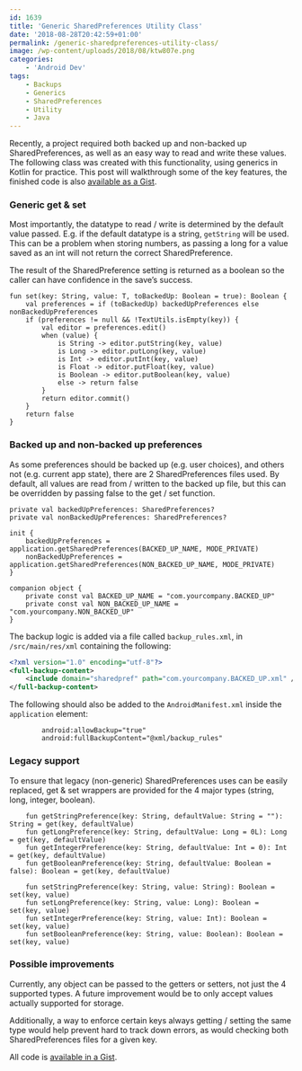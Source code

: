 ```yaml
---
id: 1639
title: 'Generic SharedPreferences Utility Class'
date: '2018-08-28T20:42:59+01:00'
permalink: /generic-sharedpreferences-utility-class/
image: /wp-content/uploads/2018/08/ktw807e.png
categories:
    - 'Android Dev'
tags:
    - Backups
    - Generics
    - SharedPreferences
    - Utility
    - Java
---
```


Recently, a project required both backed up and non-backed up SharedPreferences, as well as an easy way to read and write these values. The following class was created with this functionality, using generics in Kotlin for practice. This post will walkthrough some of the key features, the finished code is also [available as a Gist](https://gist.github.com/JakeSteam/2e32518fd026adf5252d8ff18787c97e).

### Generic get &amp; set

Most importantly, the datatype to read / write is determined by the default value passed. E.g. if the default datatype is a string, `getString` will be used. This can be a problem when storing numbers, as passing a long for a value saved as an int will not return the correct SharedPreference.

The result of the SharedPreference setting is returned as a boolean so the caller can have confidence in the save’s success.

```
fun set(key: String, value: T, toBackedUp: Boolean = true): Boolean {
    val preferences = if (toBackedUp) backedUpPreferences else nonBackedUpPreferences
    if (preferences != null && !TextUtils.isEmpty(key)) {
        val editor = preferences.edit()
        when (value) {
            is String -> editor.putString(key, value)
            is Long -> editor.putLong(key, value)
            is Int -> editor.putInt(key, value)
            is Float -> editor.putFloat(key, value)
            is Boolean -> editor.putBoolean(key, value)
            else -> return false
        }
        return editor.commit()
    }
    return false
}
```

### Backed up and non-backed up preferences

As some preferences should be backed up (e.g. user choices), and others not (e.g. current app state), there are 2 SharedPreferences files used. By default, all values are read from / written to the backed up file, but this can be overridden by passing false to the get / set function.

```
private val backedUpPreferences: SharedPreferences?
private val nonBackedUpPreferences: SharedPreferences?

init {
    backedUpPreferences = application.getSharedPreferences(BACKED_UP_NAME, MODE_PRIVATE)
    nonBackedUpPreferences = application.getSharedPreferences(NON_BACKED_UP_NAME, MODE_PRIVATE)
}

companion object {
    private const val BACKED_UP_NAME = "com.yourcompany.BACKED_UP"
    private const val NON_BACKED_UP_NAME = "com.yourcompany.NON_BACKED_UP"
}
```

The backup logic is added via a file called `backup_rules.xml`, in `/src/main/res/xml` containing the following:

```xml
<?xml version="1.0" encoding="utf-8"?>
<full-backup-content>
    <include domain="sharedpref" path="com.yourcompany.BACKED_UP.xml" />
</full-backup-content>
```

The following should also be added to the `AndroidManifest.xml` inside the `application` element:

```
        android:allowBackup="true"
        android:fullBackupContent="@xml/backup_rules"
```

### Legacy support

To ensure that legacy (non-generic) SharedPreferences uses can be easily replaced, get &amp; set wrappers are provided for the 4 major types (string, long, integer, boolean).

```
    fun getStringPreference(key: String, defaultValue: String = ""): String = get(key, defaultValue)
    fun getLongPreference(key: String, defaultValue: Long = 0L): Long = get(key, defaultValue)
    fun getIntegerPreference(key: String, defaultValue: Int = 0): Int = get(key, defaultValue)
    fun getBooleanPreference(key: String, defaultValue: Boolean = false): Boolean = get(key, defaultValue)

    fun setStringPreference(key: String, value: String): Boolean = set(key, value)
    fun setLongPreference(key: String, value: Long): Boolean = set(key, value)
    fun setIntegerPreference(key: String, value: Int): Boolean = set(key, value)
    fun setBooleanPreference(key: String, value: Boolean): Boolean = set(key, value)
```

### Possible improvements

Currently, any object can be passed to the getters or setters, not just the 4 supported types. A future improvement would be to only accept values actually supported for storage.

Additionally, a way to enforce certain keys always getting / setting the same type would help prevent hard to track down errors, as would checking both SharedPreferences files for a given key.

All code is [available in a Gist](https://gist.github.com/JakeSteam/2e32518fd026adf5252d8ff18787c97e).